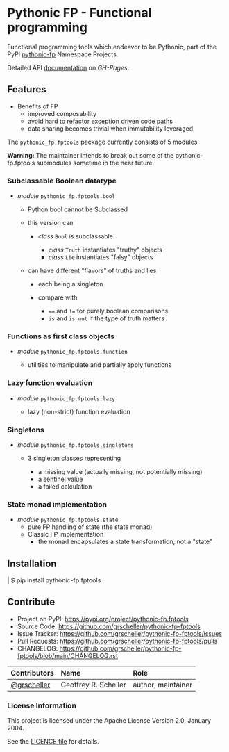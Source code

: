# Pythonic FP - Functional programming

Functional programming tools which endeavor to be Pythonic, part of the
PyPI
[pythonic-fp](https://github.com/grscheller/pythonic-fp/blob/main/README.rst)
Namespace Projects.

Detailed API
[documentation](https://grscheller.github.io/pythonic-fp/maintained/fptools)
on *GH-Pages*.

## Features

- Benefits of FP
  - improved composability
  - avoid hard to refactor exception driven code paths
  - data sharing becomes trivial when immutability leveraged

The `pythonic_fp.fptools` package currently consists of 5 modules.

**Warning:** The maintainer intends to break out some of the pythonic-fp.fptools
submodules sometime in the near future.

### Subclassable Boolean datatype

- *module* `pythonic_fp.fptools.bool`

  - Python bool cannot be Subclassed
  - this version can

    - *class* `Bool` is subclassable

      - *class* `Truth` instantiates "truthy" objects 
      - *class* `Lie` instantiates "falsy" objects 

  - can have different "flavors" of truths and lies

    - each being a singleton
    - compare with

      - `==` and `!=` for purely boolean comparisons
      - `is` and `is not` if the type of truth matters

### Functions as first class objects

  - *module* `pythonic_fp.fptools.function`

    - utilities to manipulate and partially apply functions

### Lazy function evaluation

- *module* `pythonic_fp.fptools.lazy`

  - lazy (non-strict) function evaluation

### Singletons

- *module* `pythonic_fp.fptools.singletons`

  - 3 singleton classes representing

    - a missing value (actually missing, not potentially missing)
    - a sentinel value
    - a failed calculation

### State monad implementation

- *module* `pythonic_fp.fptools.state`
  - pure FP handling of state (the state monad)
  - Classic FP implementation
    - the monad encapsulates a state transformation, not a "state"

## Installation

| $ pip install pythonic-fp.fptools

## Contribute

- Project on PyPI: https://pypi.org/project/pythonic-fp.fptools
- Source Code: https://github.com/grscheller/pythonic-fp-fptools
- Issue Tracker: https://github.com/grscheller/pythonic-fp-fptools/issues
- Pull Requests: https://github.com/grscheller/pythonic-fp-fptools/pulls
- CHANGELOG: https://github.com/grscheller/pythonic-fp-fptools/blob/main/CHANGELOG.rst

| Contributors | Name | Role |
|:------------ |:---- |:---- |
| [@grscheller](https://github.com/grscheller) | Geoffrey R. Scheller | author, maintainer |

### License Information

This project is licensed under the Apache License Version 2.0, January 2004.

See the
[LICENCE file](https://github.com/grscheller/pythonic-fp-fptools/blob/main/LICENSE)
for details.
